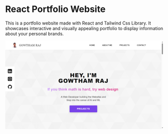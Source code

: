 # React Portfolio Website 

This is a portfolio website made with React and Tailwind Css Library.  It showcases interactive and visually appealing portfolio to display information about your personal brands.

!["React Portfolio Website](/src/assets/cover-image.png)
